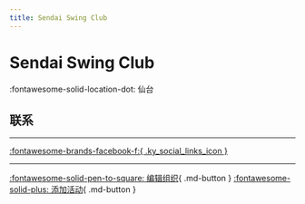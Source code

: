 ```yaml
---
title: Sendai Swing Club
---
```


# Sendai Swing Club

:fontawesome-solid-location-dot: 仙台  


## 联系


---

 [:fontawesome-brands-facebook-f:{ .ky_social_links_icon }](https://www.facebook.com/groups/160791833988109)

---

[:fontawesome-solid-pen-to-square: 编辑组织](https://github.com/swingdance/orgs/issues/new?assignees=&labels=update+org&projects=&template=03-update_entity.yml&title=Update%20Org%3A%20ja_JP%20%E2%80%A2%20Sendai%20Swing%20Club&region=ja_JP&id=sendai-swing-club&name=Sendai%20Swing%20Club){ .md-button } [:fontawesome-solid-plus: 添加活动](https://github.com/swingdance/events/issues/new?assignees=&labels=add+event&projects=&template=02-add_entity.yml&title=Add%20Event%3A%20ja_JP%20%E2%80%A2%20%3CName%3E&region=ja_JP&province=Sendai&city=Sendai&org_id=sendai-swing-club){ .md-button }
